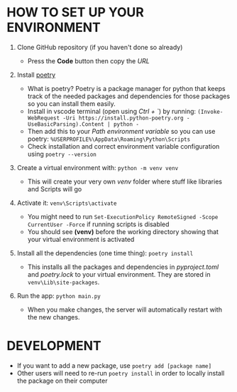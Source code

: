 # HOW TO SET UP YOUR ENVIRONMENT

1. Clone GitHub repository (if you haven't done so already)
    - Press the **Code** button then copy the _URL_

2. Install [poetry](https://python-poetry.org/docs/)
    - What is poetry? Poetry is a package manager for python that keeps track of the needed packages and dependencies for those packages so you can install them easily.
    - Install in vscode terminal (open using _Ctrl + \`_) by running: `(Invoke-WebRequest -Uri https://install.python-poetry.org -UseBasicParsing).Content | python -`
    - Then add this to your *Path environment variable* so you can use poetry: `%USERPROFILE%\AppData\Roaming\Python\Scripts`
    - Check installation and correct environment variable configuration using `poetry --version`
    
3. Create a virtual environment with: `python -m venv venv`
    - This will create your very own _venv_ folder where stuff like libraries and Scripts will go

4. Activate it: `venv\Scripts\activate`
    - You might need to run `Set-ExecutionPolicy RemoteSigned -Scope CurrentUser -Force` if running scripts is disabled
    - You should see **(venv)** before the working directory showing that your virtual environment is activated

5. Install all the dependencies (one time thing): `poetry install`
    - This installs all the packages and dependencies in _pyproject.toml_ and _poetry.lock_ to your virtual environment. They are stored in `venv\Lib\site-packages`.

6. Run the app: `python main.py`
    - When you make changes, the server will automatically restart with the new changes.

# DEVELOPMENT

- If you want to add a new package, use `poetry add [package name]`
- Other users will need to re-run `poetry install` in order to locally install the package on their computer
